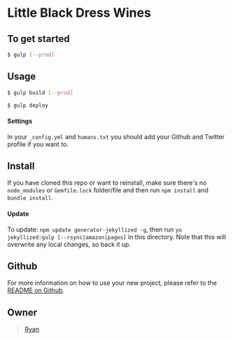 # Little Black Dress Wines

> 

## To get started

```sh
$ gulp [--prod]
```

## Usage

```sh
$ gulp build [--prod]
```

```sh
$ gulp deploy
```

#### Settings
In your `_config.yml` and `humans.txt` you should add your Github and Twitter
profile if you want to.

## Install
If you have cloned this repo or want to reinstall, make sure there&#39;s no
`node_modules` or `Gemfile.lock` folder/file and then run `npm install` and
`bundle install`.

#### Update
To update: `npm update generator-jekyllized -g`, then run `yo jekyllized:gulp
[--rsync|amazon|pages]` in this directory. Note that this will overwrite any
local changes, so back it up.

## Github
For more information on how to use your new project, please refer to the [README
on Github](https://github.com/sondr3/generator-jekyllized).

## Owner

> [Ryan](http://ldbwines.com)
